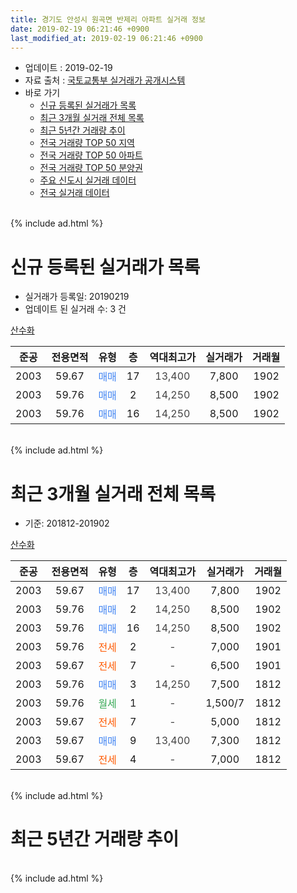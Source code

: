 ```yaml
---
title: 경기도 안성시 원곡면 반제리 아파트 실거래 정보
date: 2019-02-19 06:21:46 +0900
last_modified_at: 2019-02-19 06:21:46 +0900
---
```


* 업데이트 : 2019-02-19
* 자료 출처 : [국토교통부 실거래가 공개시스템](http://rt.molit.go.kr)
* 바로 가기
    * [신규 등록된 실거래가 목록](#신규-등록된-실거래가-목록)
    * [최근 3개월 실거래 전체 목록](#최근-3개월-실거래-전체-목록)
    * [최근 5년간 거래량 추이](#최근-5년간-거래량-추이)
    * [전국 거래량 TOP 50 지역](https://inasie.github.io/apt-trade-info/최근-3개월-전국에서-가장-거래가-많이-발생한-지역)
    * [전국 거래량 TOP 50 아파트](https://inasie.github.io/apt-trade-info/최근-3개월-전국에서-가장-거래가-많이-발생한-아파트)
    * [전국 거래량 TOP 50 분양권](https://inasie.github.io/apt-trade-info/최근-3개월-전국에서-가장-거래가-많이-발생한-분양권)
    * [주요 신도시 실거래 데이터](https://inasie.github.io/apt-trade-info/주요-신도시)
    * [전국 실거래 데이터](https://inasie.github.io/apt-trade-info/전국)
<br>
{% include ad.html %}
<br>

# 신규 등록된 실거래가 목록
* 실거래가 등록일: 20190219
* 업데이트 된 실거래 수: 3 건


[산수화](https://search.naver.com/search.naver?query=%EA%B2%BD%EA%B8%B0%EB%8F%84+%EC%95%88%EC%84%B1%EC%8B%9C+%EC%9B%90%EA%B3%A1%EB%A9%B4+%EB%B0%98%EC%A0%9C%EB%A6%AC+%EC%82%B0%EC%88%98%ED%99%94)

|준공|전용면적|유형|층|역대최고가|실거래가|거래월|
|:---:|:---:|:---:|:---:|:---:|:---:|:---:|
|2003|59.67|<span style="color:#4285f3">매매</span>|17|<span style="color:#444444">13,400</span>|7,800|1902|
|2003|59.76|<span style="color:#4285f3">매매</span>|2|<span style="color:#444444">14,250</span>|8,500|1902|
|2003|59.76|<span style="color:#4285f3">매매</span>|16|<span style="color:#444444">14,250</span>|8,500|1902|


<br>
{% include ad.html %}
<br>

# 최근 3개월 실거래 전체 목록
* 기준: 201812-201902


[산수화](https://search.naver.com/search.naver?query=%EA%B2%BD%EA%B8%B0%EB%8F%84+%EC%95%88%EC%84%B1%EC%8B%9C+%EC%9B%90%EA%B3%A1%EB%A9%B4+%EB%B0%98%EC%A0%9C%EB%A6%AC+%EC%82%B0%EC%88%98%ED%99%94)

|준공|전용면적|유형|층|역대최고가|실거래가|거래월|
|:---:|:---:|:---:|:---:|:---:|:---:|:---:|
|2003|59.67|<span style="color:#4285f3">매매</span>|17|<span style="color:#444444">13,400</span>|7,800|1902|
|2003|59.76|<span style="color:#4285f3">매매</span>|2|<span style="color:#444444">14,250</span>|8,500|1902|
|2003|59.76|<span style="color:#4285f3">매매</span>|16|<span style="color:#444444">14,250</span>|8,500|1902|
|2003|59.76|<span style="color:#ff5a00">전세</span>|2|<span style="color:#444444">-</span>|7,000|1901|
|2003|59.67|<span style="color:#ff5a00">전세</span>|7|<span style="color:#444444">-</span>|6,500|1901|
|2003|59.76|<span style="color:#4285f3">매매</span>|3|<span style="color:#444444">14,250</span>|7,500|1812|
|2003|59.76|<span style="color:#34a853">월세</span>|1|<span style="color:#444444">-</span>|1,500/7|1812|
|2003|59.67|<span style="color:#ff5a00">전세</span>|7|<span style="color:#444444">-</span>|5,000|1812|
|2003|59.67|<span style="color:#4285f3">매매</span>|9|<span style="color:#444444">13,400</span>|7,300|1812|
|2003|59.67|<span style="color:#ff5a00">전세</span>|4|<span style="color:#444444">-</span>|7,000|1812|


<br>
{% include ad.html %}
<br>

# 최근 5년간 거래량 추이


<div style="width:100%;">
    <canvas id="deal_progress" height="200"></canvas>
</div>

<script>
new Chart(document.getElementById("deal_progress"), {
    type: 'line',
    data: {
        labels: ['201402','201403','201404','201405','201406','201407','201408','201409','201410','201411','201412','201501','201502','201503','201504','201505','201506','201507','201508','201509','201510','201511','201512','201601','201602','201603','201604','201605','201606','201607','201608','201609','201610','201611','201612','201701','201702','201703','201704','201705','201706','201707','201708','201709','201710','201711','201712','201801','201802','201803','201804','201805','201806','201807','201808','201809','201810','201811','201812','201901','201902'],
        datasets: [{
            label: '매매',
            pointRadius: 1,
            data: [5, 5, 4, 1, 2, 0, 3, 0, 7, 5, 0, 1, 4, 4, 2, 2, 4, 3, 4, 2, 2, 1, 2, 1, 2, 4, 4, 2, 0, 1, 6, 2, 3, 3, 1, 1, 2, 3, 3, 2, 5, 1, 0, 1, 1, 1, 0, 2, 2, 2, 2, 2, 3, 6, 2, 1, 4, 1, 2, 0, 3],
            borderColor: "rgba(255, 201, 14, 1)",
            backgroundColor: "rgba(255, 201, 14, 0.5)",
            fill: false,
            lineTension: 0
        },{
            label: '전월세',
            pointRadius: 1,
            data: [5, 3, 2, 4, 2, 6, 4, 3, 3, 4, 3, 5, 3, 2, 2, 5, 5, 2, 0, 0, 2, 3, 1, 1, 2, 4, 1, 2, 0, 1, 5, 5, 0, 2, 2, 1, 2, 2, 6, 2, 3, 4, 2, 1, 1, 1, 1, 0, 4, 0, 4, 2, 0, 1, 3, 3, 2, 1, 3, 2, 0],
            borderColor: "rgba(0, 141, 185, 1)",
            backgroundColor: "rgba(0, 141, 185, 0.5)",
            fill: false,
            lineTension: 0
        }
        ]
    },
    options: {
        responsive: true,
        title: {
            display: false
        },
        tooltips: {
            mode: 'index',
            intersect: false
        },
        hover: {
            mode: 'nearest',
            intersect: true
        },
        scales: {
            xAxes: [{
                display: true,
                scaleLabel: {
                    display: true,
                    labelString: '년/월'
                }
            }],
            yAxes: [{
                display: true,
                ticks: {
                    suggestedMin: 0,
                },
                scaleLabel: {
                    display: true,
                    labelString: '실거래 수'
                }
            }]
        }
    }
});

</script>


<br>
{% include ad.html %}
<br>

